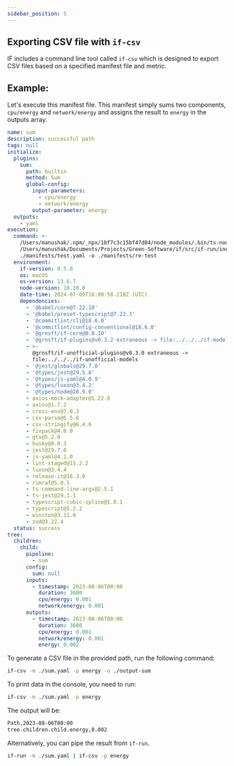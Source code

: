 ```yaml
---
sidebar_position: 5
---
```


## Exporting CSV file with `if-csv`

IF includes a command line tool called `if-csv` which is designed to export CSV files based on a specified manifest file and metric.

## Example:

Let's execute this manifest file. This manifest simply sums two components, `cpu/energy` and `network/energy` and assigns the result to `energy` in the outputs array.

```yaml
name: sum
description: successful path
tags: null
initialize:
  plugins:
    sum:
      path: builtin
      method: Sum
      global-config:
        input-parameters:
          - cpu/energy
          - network/energy
        output-parameter: energy
  outputs:
    - yaml
execution:
  command: >-
    /Users/manushak/.npm/_npx/1bf7c3c15bf47d04/node_modules/.bin/ts-node
    /Users/manushak/Documents/Projects/Green-Software/if/src/if-run/index.ts -m
    ./manifests/test.yaml -o ./manifests/re-test
  environment:
    if-version: 0.5.0
    os: macOS
    os-version: 13.6.7
    node-version: 18.20.0
    date-time: 2024-07-09T16:00:58.218Z (UTC)
    dependencies:
      - '@babel/core@7.22.10'
      - '@babel/preset-typescript@7.23.3'
      - '@commitlint/cli@18.6.0'
      - '@commitlint/config-conventional@18.6.0'
      - '@grnsft/if-core@0.0.10'
      - '@grnsft/if-plugins@v0.3.2 extraneous -> file:../../../if-models'
      - >-
        @grnsft/if-unofficial-plugins@v0.3.0 extraneous ->
        file:../../../if-unofficial-models
      - '@jest/globals@29.7.0'
      - '@types/jest@29.5.8'
      - '@types/js-yaml@4.0.9'
      - '@types/luxon@3.4.2'
      - '@types/node@20.9.0'
      - axios-mock-adapter@1.22.0
      - axios@1.7.2
      - cross-env@7.0.3
      - csv-parse@5.5.6
      - csv-stringify@6.4.6
      - fixpack@4.0.0
      - gts@5.2.0
      - husky@8.0.3
      - jest@29.7.0
      - js-yaml@4.1.0
      - lint-staged@15.2.2
      - luxon@3.4.4
      - release-it@16.3.0
      - rimraf@5.0.5
      - ts-command-line-args@2.5.1
      - ts-jest@29.1.1
      - typescript-cubic-spline@1.0.1
      - typescript@5.2.2
      - winston@3.11.0
      - zod@3.22.4
  status: success
tree:
  children:
    child:
      pipeline:
        - sum
      config:
        sum: null
      inputs:
        - timestamp: 2023-08-06T00:00
          duration: 3600
          cpu/energy: 0.001
          network/energy: 0.001
      outputs:
        - timestamp: 2023-08-06T00:00
          duration: 3600
          cpu/energy: 0.001
          network/energy: 0.001
          energy: 0.002
```

To generate a CSV file in the provided path, run the following command:

```sh
if-csv -m ./sum.yaml -p energy -o ./output-sum
```

To print data in the console, you need to run:

```sh
if-csv -m ./sum.yaml -p energy
```

The output will be:

```sh
Path,2023-08-06T00:00
tree.children.child.energy,0.002
```

Alternatively, you can pipe the result from `if-run`.

```sh
if-run -m ./sum.yaml | if-csv -p energy
```
